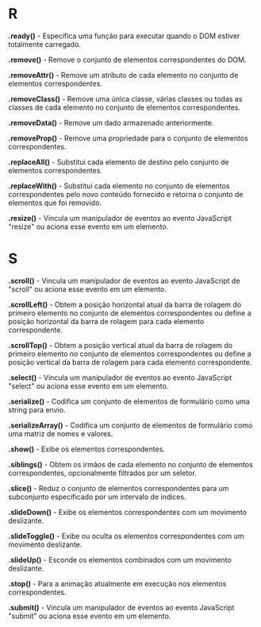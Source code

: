 
# R

**.ready()** - Especifica uma função para executar quando o DOM estiver totalmente carregado.

**.remove()** - Remove o conjunto de elementos correspondentes do DOM.

**.removeAttr()** - Remove um atributo de cada elemento no conjunto de elementos correspondentes.

**.removeClass()** - Remove uma única classe, várias classes ou todas as classes de cada elemento no conjunto de elementos correspondentes.

**.removeData()** - Remove um dado armazenado anteriormente.

**.removeProp()** - Remove uma propriedade para o conjunto de elementos correspondentes.

**.replaceAll()** - Substitui cada elemento de destino pelo conjunto de elementos correspondentes.

**.replaceWith()** - Substitui cada elemento no conjunto de elementos correspondentes pelo novo conteúdo fornecido e retorna o conjunto de elementos que foi removido.

**.resize()** - Vincula um manipulador de eventos ao evento JavaScript "resize" ou aciona esse evento em um elemento.

# S

**.scroll()** - Vincula um manipulador de eventos ao evento JavaScript de "scroll" ou aciona esse evento em um elemento.

**.scrollLeft()** - Obtem a posição horizontal atual da barra de rolagem do primeiro elemento no conjunto de elementos correspondentes ou define a posição horizontal da barra de rolagem para cada elemento correspondente.

**.scrollTop()** - Obtem a posição vertical atual da barra de rolagem do primeiro elemento no conjunto de elementos correspondentes ou define a posição vertical da barra de rolagem para cada elemento correspondente.

**.select()** - Vincula um manipulador de eventos ao evento JavaScript "select" ou aciona esse evento em um elemento.

**.serialize()** - Codifica um conjunto de elementos de formulário como uma string para envio.

**.serializeArray()** - Codifica um conjunto de elementos de formulário como uma matriz de nomes e valores.

**.show()** - Exibe os elementos correspondentes.

**.siblings()** - Obtem os irmãos de cada elemento no conjunto de elementos correspondentes, opcionalmente filtrados por um seletor.

**.slice()** - Reduz o conjunto de elementos correspondentes para um subconjunto especificado por um intervalo de índices.

**.slideDown()** - Exibe os elementos correspondentes com um movimento deslizante.

**.slideToggle()** - Exibe ou oculta os elementos correspondentes com um movimento deslizante.

**.slideUp()** - Esconde os elementos combinados com um movimento deslizante.

**.stop()** - Para a animação atualmente em execução nos elementos correspondentes.

**.submit()** - Vincula um manipulador de eventos ao evento JavaScript "submit" ou aciona esse evento em um elemento.  
